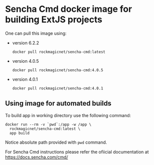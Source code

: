 # Sencha Cmd docker image for building ExtJS projects

One can pull this image using:
* version 6.2.2

  ```docker pull rockmagicnet/sencha-cmd:latest```
* version 4.0.5

  ```docker pull rockmagicnet/sencha-cmd:4.0.5```
* version 4.0.1

  ```docker pull rockmagicnet/sencha-cmd:4.0.1```

## Using image for automated builds

To build app in working directory use the following command:

```
docker run --rm -v `pwd`:/app -w /app \
  rockmagicnet/sencha-cmd:latest \
  app build
```

Notice absolute path provided with `pwd` command.

For Sencha Cmd instructions please refer the ofiicial documentation at https://docs.sencha.com/cmd/